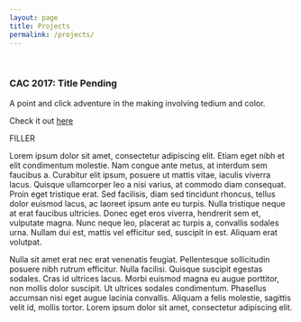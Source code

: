 ```yaml
---
layout: page
title: Projects
permalink: /projects/
---
```


<br>

### CAC 2017: Title Pending

A point and click adventure in the making involving tedium and color.

Check it out [here](https://github.com/IsolationStudios/CAC-2017)

FILLER

Lorem ipsum dolor sit amet, consectetur adipiscing elit. Etiam eget nibh et elit condimentum molestie. Nam congue ante metus, at interdum sem faucibus a. Curabitur elit ipsum, posuere ut mattis vitae, iaculis viverra lacus. Quisque ullamcorper leo a nisi varius, at commodo diam consequat. Proin eget tristique erat. Sed facilisis, diam sed tincidunt rhoncus, tellus dolor euismod lacus, ac laoreet ipsum ante eu turpis. Nulla tristique neque at erat faucibus ultricies. Donec eget eros viverra, hendrerit sem et, vulputate magna. Nunc neque leo, placerat ac turpis a, convallis sodales urna. Nullam dui est, mattis vel efficitur sed, suscipit in est. Aliquam erat volutpat.

Nulla sit amet erat nec erat venenatis feugiat. Pellentesque sollicitudin posuere nibh rutrum efficitur. Nulla facilisi. Quisque suscipit egestas sodales. Cras id ultrices lacus. Morbi euismod magna eu augue porttitor, non mollis dolor suscipit. Ut ultrices sodales condimentum. Phasellus accumsan nisi eget augue lacinia convallis. Aliquam a felis molestie, sagittis velit id, mollis tortor. Lorem ipsum dolor sit amet, consectetur adipiscing elit.
